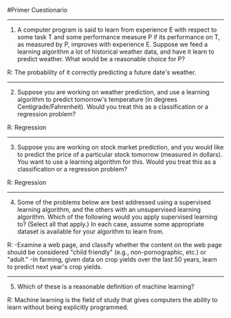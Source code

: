 #Primer Cuestionario
***
1. A computer program is said to learn from experience E with respect to some task T and some performance measure P if its
 performance on T, as measured by P, improves with experience E. Suppose we feed a learning algorithm a lot of historical weather
 data, and have it learn to predict weather. What would be a reasonable choice for P?
 
 R: The probability of it correctly predicting a future date's weather.
 
 ***

 2. Suppose you are working on weather prediction, and use a learning algorithm to predict tomorrow's temperature (in degrees Centigrade/Fahrenheit). Would you treat this as a classification or a regression problem?
 
 R: Regression
 
 ***

 
 3. Suppose you are working on stock market prediction, and you would like to predict the price of a particular stock tomorrow (measured in dollars). You want to use a learning algorithm for this. Would you treat this as a classification or a regression problem?
 
 R: Regression 
 
 ***

 
 4. Some of the problems below are best addressed using a supervised learning algorithm, and the others with an unsupervised learning algorithm. Which of the following would you apply supervised learning to? (Select all that apply.) In each case, assume some appropriate dataset is available for your algorithm to learn from.
 
 R: 
 -Examine a web page, and classify whether the content on the web page should be considered "child friendly" (e.g., non-pornographic, etc.) or "adult."
 -In farming, given data on crop yields over the last 50 years, learn to predict next year's crop yields.
 
 ***

 
 5. Which of these is a reasonable definition of machine learning?
 
 R: Machine learning is the field of study that gives computers the ability to learn without being explicitly programmed.


